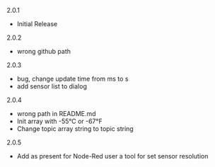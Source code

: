 2.0.1
- Initial Release

2.0.2
- wrong github path

2.0.3
- bug, change update time from ms to s
- add sensor list to dialog

2.0.4
- wrong path in README.md
- Init array with -55°C or -67°F
- Change topic array string to topic string

2.0.5
- Add as present for Node-Red user a tool for set sensor resolution
